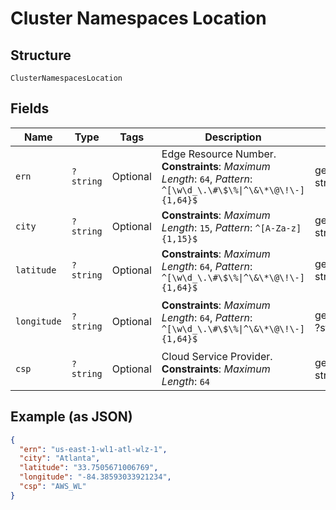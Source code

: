 
# Cluster Namespaces Location

## Structure

`ClusterNamespacesLocation`

## Fields

| Name | Type | Tags | Description | Getter | Setter |
|  --- | --- | --- | --- | --- | --- |
| `ern` | `?string` | Optional | Edge Resource Number.<br>**Constraints**: *Maximum Length*: `64`, *Pattern*: `^[\w\d_\.\#\$\%\|^\&\*\@\!\-]{1,64}$` | getErn(): ?string | setErn(?string ern): void |
| `city` | `?string` | Optional | **Constraints**: *Maximum Length*: `15`, *Pattern*: `^[A-Za-z]{1,15}$` | getCity(): ?string | setCity(?string city): void |
| `latitude` | `?string` | Optional | **Constraints**: *Maximum Length*: `64`, *Pattern*: `^[\w\d_\.\#\$\%\|^\&\*\@\!\-]{1,64}$` | getLatitude(): ?string | setLatitude(?string latitude): void |
| `longitude` | `?string` | Optional | **Constraints**: *Maximum Length*: `64`, *Pattern*: `^[\w\d_\.\#\$\%\|^\&\*\@\!\-]{1,64}$` | getLongitude(): ?string | setLongitude(?string longitude): void |
| `csp` | `?string` | Optional | Cloud Service Provider.<br>**Constraints**: *Maximum Length*: `64` | getCsp(): ?string | setCsp(?string csp): void |

## Example (as JSON)

```json
{
  "ern": "us-east-1-wl1-atl-wlz-1",
  "city": "Atlanta",
  "latitude": "33.7505671006769",
  "longitude": "-84.38593033921234",
  "csp": "AWS_WL"
}
```

